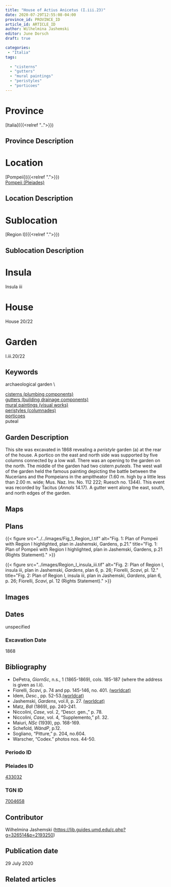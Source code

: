 ```yaml
---
title: "House of Actius Anicetus (I.iii.23)"
date: 2020-07-29T12:55:08-04:00
province_id: PROVINCE_ID
article_id: ARTICLE_ID
author: Wilhelmina Jashemski
editor: June Dorsch
draft: true

categories:
 - "Italia"
tags:
  
  - "cisterns"
  - "gutters"
  - "mural paintings"
  - "peristyles"
  - "porticoes"
---
```


# Province

[Italia]({{<relref "..">}})

## Province Description

<!-- DESCRIPTION -->


# Location

[Pompeii]({{<relref ".">}}) \
[Pompeii (Pleiades)](https://pleiades.stoa.org/places/433032)

## Location Description

<!-- LEAVE THIS BLANK FOR NOW -->

# Sublocation

[Region I]({{<relref ".">}})

## Sublocation Description

<!-- DESCRIPTION -->

# Insula

Insula iii

# House

House 20/22

# Garden

I.iii.20/22

## Keywords

archaeological garden \

[cisterns (plumbing components)](http://vocab.getty.edu/page/aat/300052558) \
[gutters (building drainage components)](http://vocab.getty.edu/page/aat/300052565) \
[mural paintings (visual works)](http://vocab.getty.edu/page/aat/300033644) \
[peristyles (columnades)](http://vocab.getty.edu/page/aat/300004029) \
[porticoes](http://vocab.getty.edu/page/aat/300004145) \
puteal  

## Garden Description

This site was excavated in 1868 revealing a *peristyle* garden (a) at the rear of the house. A portico on the east and north side was supported by five columns connected by a low wall. There was an opening to the garden on the north. The middle of the garden had two cistern *puteals*. The west wall of the garden held the famous painting depicting the battle between the Nucerians and the Pompeians in the ampitheator (1.60 m. high by a little less than 2.00 m. wide; Mus. Naz. Inv. No. 112 222; Ruesch no. 1344). This event was recorded by Tacitus (*Annals* 14.17). A gutter went along the east, south, and north edges of the garden.

## Maps

<!--
OLD WAY (DO NOT USE)
![alt_text](../../images/image_name.ext)
*CAPTION*

NEW WAY ↓↓↓↓
{{< figure src="../../images/image_name.ext" alt="ALT_TEXT" title="CAPTION" >}}
-->

## Plans

{{< figure src="../../images/Fig_1_Region_I.tif" alt="Fig. 1: Plan of Pompeii with Region I highlighted, plan in Jashemski, Gardens, p.21." title="Fig. 1: Plan of Pompeii with Region I highlighted, plan in Jashemski, Gardens, p.21 (Rights Statement)." >}}

{{< figure src="../images/Region_I_insula_iii.tif" alt="Fig. 2: Plan of Region I, insula iii, plan in Jashemski, *Gardens*, plan 6, p. 26; Fiorelli, *Scavi*, pl. 12." title="Fig. 2: Plan of Region I, insula iii, plan in Jashemski, *Gardens*, plan 6, p. 26; Fiorelli, *Scavi*, pl. 12 (Rights Statement)." >}}

## Images


## Dates

unspecified

### Excavation Date

1868

## Bibliography

* DePetra, *GiornSc*, n.s., 1 (1865-1869), cols. 185-187 (where the address is given as I.ii).
* Fiorelli, *Scavi*, p. 74 and pp. 145-146, no. 401. [(worldcat)](http://www.worldcat.org/oclc/249024903)
* Idem, *Desc.*, pp. 52-53.[(worldcat)](http://www.worldcat.org/oclc/908272023)
* Jashemski, *Gardens*, vol.II, p. 27. [(worldcat)](http://www.worldcat.org/oclc/921816405)
* Matz, *BdI* (1869), pp. 240-241.
* Niccolini, *Case*, vol. 2, “Descr. gen.,” p. 78.
* Niccolini, *Case*, vol. 4, “Supplemento,” p1. 32.
* Maiuri, *NSc* (1939), pp. 168-169.
* Schefold, *WändP*, p.12.
* Sogliano, “Pitture,” p. 204, no.604.
* Warscher, “Codex.” photos nos. 44-50.

### Periodo ID

<!-- [PERIODO_ID](https://pleiades.stoa.org/places/PLEIADES_ID) -->

### Pleiades ID

[433032](https://pleiades.stoa.org/places/433032)

### TGN ID

[7004658](http://vocab.getty.edu/page/tgn/7004658)

## Contributor

Wilhelmina Jashemski (https://lib.guides.umd.edu/c.php?g=326514&p=2193250)

## Publication date

29 July 2020

## Related articles

<!-- Links to other related articles. Leave blank for now -->
